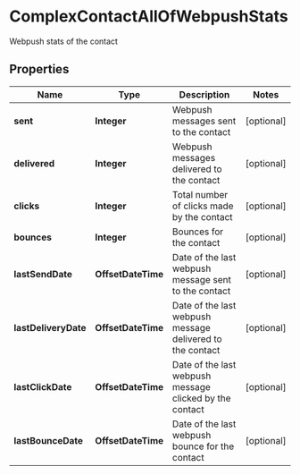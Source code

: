 

# ComplexContactAllOfWebpushStats

Webpush stats of the contact

## Properties

| Name | Type | Description | Notes |
|------------ | ------------- | ------------- | -------------|
|**sent** | **Integer** | Webpush messages sent to the contact |  [optional] |
|**delivered** | **Integer** | Webpush messages delivered to the contact |  [optional] |
|**clicks** | **Integer** | Total number of clicks made by the contact |  [optional] |
|**bounces** | **Integer** | Bounces for the contact |  [optional] |
|**lastSendDate** | **OffsetDateTime** | Date of the last webpush message sent to the contact |  [optional] |
|**lastDeliveryDate** | **OffsetDateTime** | Date of the last webpush message delivered to the contact |  [optional] |
|**lastClickDate** | **OffsetDateTime** | Date of the last webpush message clicked by the contact |  [optional] |
|**lastBounceDate** | **OffsetDateTime** | Date of the last webpush bounce for the contact |  [optional] |



